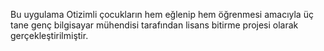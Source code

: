 Bu uygulama Otizimli çocukların hem eğlenip hem öğrenmesi amacıyla üç tane genç bilgisayar mühendisi tarafından lisans bitirme projesi olarak gerçekleştirilmiştir.
